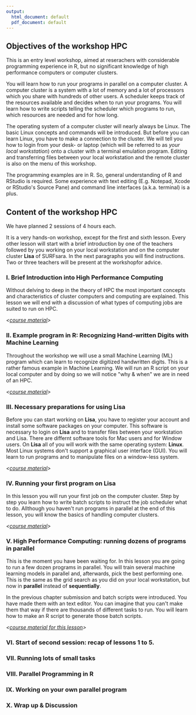 ```yaml
---
output:
  html_document: default
  pdf_document: default
---
```

## Objectives of the workshop HPC

This is an entry level workshop, aimed at reserachers with considerable programming experience in R, but no significant knowledge of high performance computers or computer clusters.

You will learn how to run your programs in parallel on a computer cluster. A computer cluster is a system with a lot of memory and a lot of processors which you share with hundreds of other users. A scheduler keeps track of the resources available and decides when to run your programs. You will learn how to write scripts telling the scheduler which programs to run, which resources are needed and for how long.

The operating system of a computer cluster will nearly always be Linux. The basic Linux concepts and commands will be introduced. But before you can learn Linux, you have to make a connection to the cluster. We will tell you how to login from your desk- or laptop (which will be referred to as _your local workstation_) onto a cluster with a terminal emulation program. Editing and transferring files between your local workstation and the remote cluster is also on the menu of this workshop.

The programming examples are in R. So, general understanding of R and RStudio is required. Some experience with text editing (E.g. Notepad, Xcode or RStudio's Source Pane) and command line interfaces (a.k.a. terminal) is a plus.

## Content of the workshop HPC

We have planned 2 sessions of 4 hours each. 

It is a very hands-on workshop, except for the first and sixth lesson. Every other lesson will start with a brief introduction by one of the teachers followed by you working on your local workstation and on the computer cluster **Lisa** of SURFsara. In the next paragraphs you will find instructions. Two or three teachers will be present at the workshopfor advice. 

### I. Brief Introduction into High Performance Computing

Without delving to deep in the theory of HPC the most important concepts and characteristics of cluster computers and computing are explained. This lesson we will end  with a discussion of what types of computing jobs are suited to run on HPC.

_<[course material](./intro_hpc.md)>_

### II. Example program in R: Recognizing Hand-written Digits with Machine Learning

Throughout the workshop we will use a small Machine Learning (ML) program which can learn to recognize digitized handwritten digits. This is a rather famous example in Machine Learning. We will run an R script on your local computer and by doing so we will notice "why & when" we are in need of an HPC.

_<[course material](./intro_svm.md)>_

### III. Necessary preparations for using **Lisa**

Before you can start working on **Lisa**, you have to register your account and install some software packages on your computer. This software is necessary to login on **Lisa** and to transfer files between your workstation and Lisa. There are differnt software tools for Mac users and for Window users. On **Lisa** all of you will work with the same operating system: **Linux**. Most Linux systems don't support a graphical user interface (GUI). You will learn to run programs and to manipulate files on a window-less system.

_<[course material](./preparations.md)>_

### IV. Running your first program on **Lisa**

In this lesson you will run your first job on the computer cluster. Step by step you learn how to write batch scripts to instruct the job scheduler what to do. Allthough you haven't run programs in parallel at the end of this lesson, you will know the basics of handling computer clusters.

_<[course material](./first_job_on_lisa.md)>_

### V. High Performance Computing: running dozens of programs in parallel

This is the moment you have been waiting for. In this lesson you are going to run a few dozen programs in parallel. You will train several machine learning models in parallel and, afterwards, pick the best performing one. This is the same as the grid search as you did on your local workstation, but now in **parallel** instead of **sequentially**.

In the previous chapter submission and batch scripts were introduced. You have made them with an text editor. You can imagine that you can't make them that way if there are thousands of different tasks to run. You will learn how to make an R script to generate those batch scripts.

_<[course material for this lesson](./hpc_on_lisa.md)>_

### VI. Start of second session: recap of lessons 1 to 5.

### VII. Running lots of small tasks

### VIII. Parallel Programming in R

### IX. Working on your own parallel program

### X. Wrap up & Discussion









